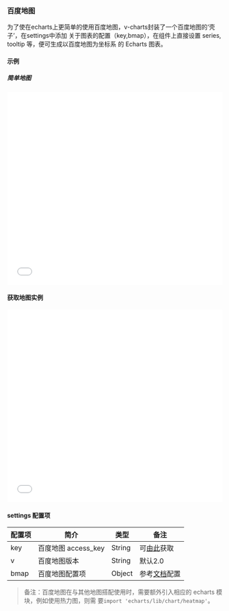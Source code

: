 ### 百度地图

为了使在echarts上更简单的使用百度地图，v-charts封装了一个百度地图的‘壳子’，在settings中添加
关于图表的配置（key,bmap），在组件上直接设置 series, tooltip 等，便可生成以百度地图为坐标系
的 Echarts 图表。

#### 示例

##### 简单地图

<iframe width="100%" height="450" src="//jsfiddle.net/vue_echarts/tvtbz29c/1/embedded/result,html,js/?bodyColor=fff" allowfullscreen="allowfullscreen" frameborder="0"></iframe>

#### 获取地图实例

<iframe width="100%" height="450" src="//jsfiddle.net/vue_echarts/tvtbz29c/2/embedded/result,html,js/?bodyColor=fff" allowfullscreen="allowfullscreen" frameborder="0"></iframe>


#### settings 配置项

| 配置项 | 简介 | 类型 | 备注 |
| --- | --- | --- | --- |
| key | 百度地图 access_key | String | 可[由此](http://lbsyun.baidu.com/apiconsole/key)获取 |
| v | 百度地图版本 | String | 默认2.0 |
| bmap | 百度地图配置项 | Object | 参考[文档](https://github.com/ecomfe/echarts/tree/master/extension/bmap#使用)配置 |

> 备注：百度地图在与其他地图搭配使用时，需要额外引入相应的 echarts 模块，例如使用热力图，则需
要`import 'echarts/lib/chart/heatmap'`。
